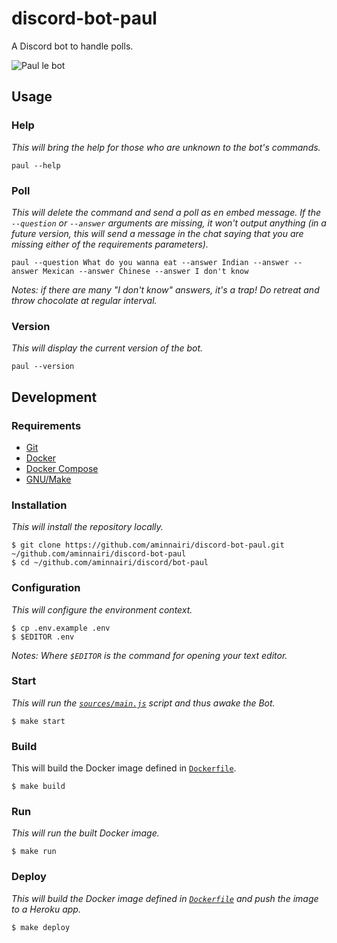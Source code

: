 # discord-bot-paul

A Discord bot to handle polls.

![Paul le bot](https://i.ibb.co/jGvnmK7/paul-le-bot.png)

## Usage

### Help

*This will bring the help for those who are unknown to the bot's commands.*

```console
paul --help
```

### Poll

*This will delete the command and send a poll as en embed message. If the `--question` or `--answer` arguments are missing, it won't output anything (in a future version, this will send a message in the chat saying that you are missing either of the requirements parameters).*

```console
paul --question What do you wanna eat --answer Indian --answer --answer Mexican --answer Chinese --answer I don't know
```

*Notes: if there are many "I don't know" answers, it's a trap! Do retreat and throw chocolate at regular interval.*

### Version

*This will display the current version of the bot.*

```console
paul --version
```

## Development

### Requirements

- [Git](https://git-scm.com/)
- [Docker](https://www.docker.com/)
- [Docker Compose](https://docs.docker.com/compose/)
- [GNU/Make](https://docs.docker.com/compose/)

### Installation

*This will install the repository locally.*

```console
$ git clone https://github.com/aminnairi/discord-bot-paul.git ~/github.com/aminnairi/discord-bot-paul
$ cd ~/github.com/aminnairi/discord/bot-paul
```

### Configuration

*This will configure the environment context.*

```console
$ cp .env.example .env
$ $EDITOR .env
```

*Notes: Where `$EDITOR` is the command for opening your text editor.*

### Start

*This will run the [`sources/main.js`](./sources/main.js) script and thus awake the Bot.*

```console
$ make start
```

### Build

This will build the Docker image defined in [`Dockerfile`](./Dockerfile).

```console
$ make build
```

### Run

*This will run the built Docker image.*

```console
$ make run
```

### Deploy

*This will build the Docker image defined in [`Dockerfile`](./Dockerfile) and push the image to a Heroku app.*

```console
$ make deploy
```

